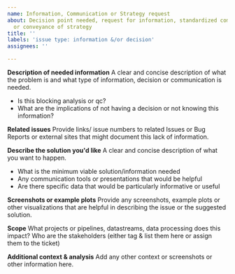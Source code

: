 ```yaml
---
name: Information, Communication or Strategy request
about: Decision point needed, request for information, standardized communication
  or conveyance of strategy
title: ''
labels: 'issue type: information &/or decision'
assignees: ''

---
```


**Description of needed information**
A clear and concise description of what the problem is and what type of information, decision or communication is needed.
- Is this blocking analysis or qc?
- What are the implications of not having a decision or not knowing this information?

**Related issues**
Provide links/ issue numbers to related Issues or Bug Reports or external sites that might document this lack of information. 

**Describe the solution you'd like**
A clear and concise description of what you want to happen. 
 - What is the minimum viable solution/information needed
 - Any communication tools or presentations that would be helpful
 - Are there specific data that would be particularly informative or useful

**Screenshots or example plots**
Provide any screenshots, example plots or other visualizations that are helpful in describing the issue or the suggested solution.

**Scope**
What projects or pipelines, datastreams, data processing does this impact?
Who are the stakeholders (either tag & list them here or assign them to the ticket)

**Additional context & analysis**
Add any other context or screenshots or other information here.
